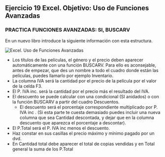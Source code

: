 ## Ejercicio 19 Excel. Objetivo: Uso de Funciones Avanzadas

### PRACTICA FUNCIONES AVANZADAS: SI, BUSCARV

En un nuevo libro introduce la siguiente información con esta estructura.

![Excel. Uso de Funciones Avanzadas ](https://pruebas.teformas.com/wp-content/uploads/2012/10/ej19.jpg)
  

-   Los títulos de las películas, el género y el precio deben aparecer automáticamente con una función BUSCARV. Para ello es aconsejable, antes de empezar, que des un nombre a todo el cuadro donde están las películas, puedes llamarlo por ejemplo Inventario.
-   La columna IVA será la cantidad por el precio de la película por el valor de la celda F3.
-   El P. IVA inc. será la cantidad por el precio más el resultado del IVA.
-   El descuento se puede calcular con una condicional (SI anidados) o con la función BUSCARV a partir del cuadro Descuentos.
    -   El descuento será el porcentaje correspondiente multiplicado por P. IVA inc . (Si esta parte te cuesta demasiado puedes incluir una nueva columna que sea Cantidad descontada, y dejar que en la columna descuento que aparezca el porcentaje a descontar).
-   El P.Total será el P. IVA inc menos el descuento.
-   Haz constar en sus casillas el precio máximo y mínimo pagado por un dvd.
-   En Cantidad total debe aparecer el total de copias vendidas y en Total general la suma de los P.Total
<!--stackedit_data:
eyJoaXN0b3J5IjpbMTI5MDk5MzVdfQ==
-->